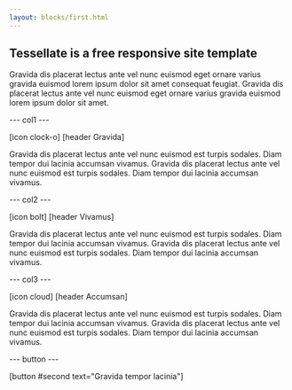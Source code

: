 ```yaml
---
layout: blocks/first.html
---
```


## Tessellate is a free responsive site template

Gravida dis placerat lectus ante vel nunc euismod eget ornare varius gravida euismod lorem ipsum dolor sit amet 
consequat feugiat. Gravida dis placerat lectus ante vel nunc euismod eget ornare varius gravida euismod lorem 
ipsum dolor sit amet.


--- col1 ---

[icon clock-o]
[header Gravida]

Gravida dis placerat lectus ante vel nunc euismod est turpis sodales. Diam tempor dui lacinia accumsan vivamus. 
Gravida dis placerat lectus ante vel nunc euismod est turpis sodales. Diam tempor dui lacinia accumsan vivamus.


--- col2 ---

[icon bolt]
[header Vivamus]

Gravida dis placerat lectus ante vel nunc euismod est turpis sodales. Diam tempor dui lacinia accumsan vivamus. 
Gravida dis placerat lectus ante vel nunc euismod est turpis sodales. Diam tempor dui lacinia accumsan vivamus.


--- col3 ---

[icon cloud]
[header Accumsan]

Gravida dis placerat lectus ante vel nunc euismod est turpis sodales. Diam tempor dui lacinia accumsan vivamus. 
Gravida dis placerat lectus ante vel nunc euismod est turpis sodales. Diam tempor dui lacinia accumsan vivamus.


--- button ---

[button #second text="Gravida tempor lacinia"]
